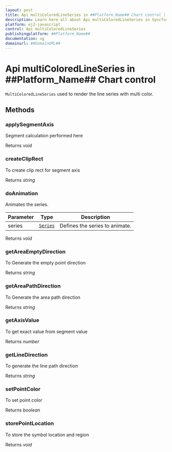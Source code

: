 ```yaml
---
layout: post
title: Api multiColoredLineSeries in ##Platform_Name## Chart control | Syncfusion
description: Learn here all about Api multiColoredLineSeries in Syncfusion ##Platform_Name## Chart control of Syncfusion Essential JS 2 and more.
platform: ej2-javascript
control: Api multiColoredLineSeries 
publishingplatform: ##Platform_Name##
documentation: ug
domainurl: ##DomainURL##
---
```


# Api multiColoredLineSeries in ##Platform_Name## Chart control

`MultiColoredLineSeries` used to render the line series with multi color.

## Methods

### applySegmentAxis

Segment calculation performed here

Returns *void*

### createClipRect

To create clip rect for segment axis

Returns *string*

### doAnimation

Animates the series.

| Parameter | Type | Description |
|------|------|-------------|
| series |  [`Series`](./api-series.html) | Defines the series to animate. |

Returns *void*

### getAreaEmptyDirection

To Generate the empty point direction

Returns *string*

### getAreaPathDirection

To Generate the area path direction

Returns *string*

### getAxisValue

To get exact value from segment value

Returns *number*

### getLineDirection

To generate the line path direction

Returns *string*

### setPointColor

To set point color

Returns *boolean*

### storePointLocation

To store the symbol location and region

Returns *void*
